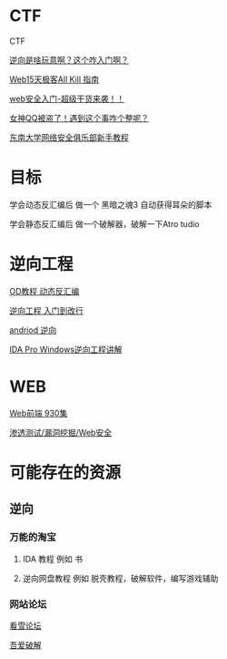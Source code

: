 # CTF
CTF

[逆向是啥玩意啊？这个咋入门啊？](https://mp.weixin.qq.com/s/6dvz-7Cf5QaIJeOgsVOu6g)

[Web15天极客All Kill 指南](https://mp.weixin.qq.com/s/4MeV5XFFJ4Q67bNmJNfseA)

[web安全入门-超级干货来袭！！](https://mp.weixin.qq.com/s/cnxDLUKi8y0WgqinotNlpA)

[女神QQ被盗了！遇到这个事咋个整呢？](https://mp.weixin.qq.com/s/PSGbSVO8aHX8lSXqFsDfBQ)

[东南大学网络安全俱乐部新手教程](https://docs.qq.com/doc/DUlN1aGFsdWF4RXdh)

# 目标
学会动态反汇编后 做一个 黑暗之魂3 自动获得耳朵的脚本

学会静态反汇编后 做一个破解器，破解一下Atro tudio
# 逆向工程

[OD教程 动态反汇编](https://www.bilibili.com/video/av48021550?from=search&seid=5543721325785215422)

[逆向工程 入门到改行](https://www.bilibili.com/video/av57370611/?p=18)

[andriod 逆向](https://www.bilibili.com/video/av56643958?from=search&seid=5543721325785215422)

[IDA Pro Windows逆向工程讲解](https://www.bilibili.com/video/av58340636/?spm_id_from=333.788.videocard.1)

# WEB

[Web前端 930集](https://www.bilibili.com/video/av68866999?from=search&seid=8842037814575847705)

[渗透测试/漏洞挖掘/Web安全](https://www.bilibili.com/video/av41942769?from=search&seid=15231696429959451601)

# 可能存在的资源

## 逆向

### 万能的淘宝
1. IDA 教程 例如 书

2. 逆向网盘教程 例如 脱壳教程，破解软件，编写游戏辅助

### 网站论坛

[看雪论坛](https://www.kanxue.com/course.htm)

[吾爱破解](https://www.52pojie.cn/)
